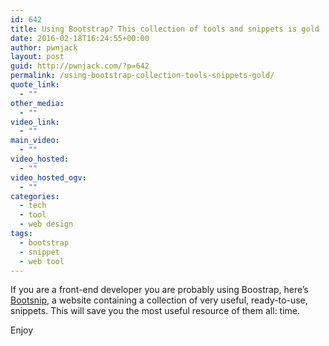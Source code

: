 ```yaml
---
id: 642
title: Using Bootstrap? This collection of tools and snippets is gold
date: 2016-02-18T16:24:55+00:00
author: pwnjack
layout: post
guid: http://pwnjack.com/?p=642
permalink: /using-bootstrap-collection-tools-snippets-gold/
quote_link:
  - ""
other_media:
  - ""
video_link:
  - ""
main_video:
  - ""
video_hosted:
  - ""
video_hosted_ogv:
  - ""
categories:
  - tech
  - tool
  - web design
tags:
  - bootstrap
  - snippet
  - web tool
---
```

If you are a front-end developer you are probably using Boostrap, here&#8217;s <a href="http://bootsnipp.com" target="_blank">Bootsnip</a>, a website containing a collection of very useful, ready-to-use, snippets. This will save you the most useful resource of them all: time.

Enjoy